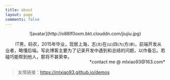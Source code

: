 ```yaml
---
title: about
layout: page
comments: false
---
```


<div style="text-align: center">![avatar](http://o86lf0oxm.bkt.clouddn.com/jiujiu.jpg)</div>

&nbsp;&nbsp;&nbsp;&nbsp;&nbsp;&nbsp;&nbsp;&nbsp;IT男，码农，2015年毕业，现居上海，志<small>(无)</small>在<small>(以)</small>四<small>(为)</small>方<small>(家)</small>，前端开发从业者，略懂后端。写此博客主要为了记录开发中遇到和总结的问题，以作备忘。若碰巧能帮到他人，那将不甚荣幸。
<div style="text-align: right; margin-top: -16px"> *contact me @ mlxiao93@163.com*</div>

> 友情链接：<a href="https://mlxiao93.github.io/demos" target="_blank">https://mlxiao93.github.io/demos</a>

